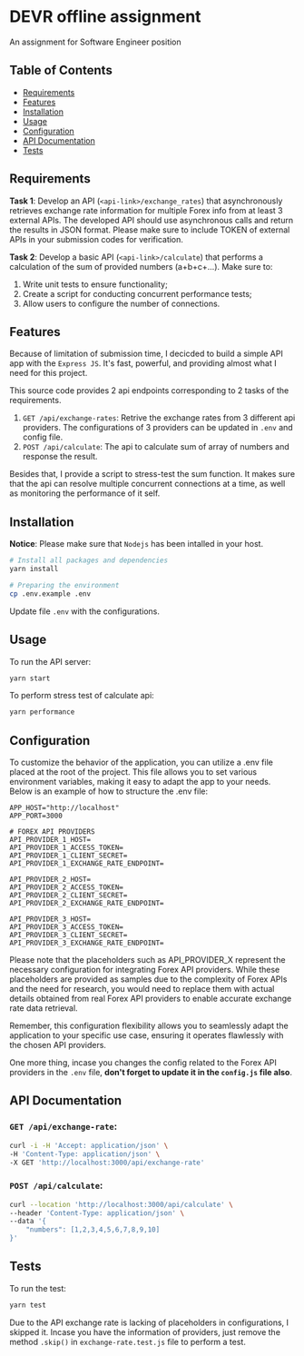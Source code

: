 # DEVR offline assignment

An assignment for Software Engineer position

## Table of Contents

- [Requirements](#Requirements)
- [Features](#features)
- [Installation](#installation)
- [Usage](#usage)
- [Configuration](#configuration)
- [API Documentation](#api-documentation)
- [Tests](#tests)

## Requirements

**Task 1**: Develop an API (`<api-link>/exchange_rates`) that asynchronously retrieves exchange rate information for multiple Forex info from at least 3 external APIs. The developed API should use asynchronous calls and return the results in JSON format. Please make sure to include TOKEN of external APIs in your submission codes for verification.

**Task 2**: Develop a basic API (`<api-link>/calculate`) that performs a calculation of the sum of provided numbers (a+b+c+...). Make sure to:  
1) Write unit tests to ensure functionality;
2) Create a script for conducting concurrent performance tests; 
3) Allow users to configure the number of connections.

## Features

Because of limitation of submission time, I decicded to build a simple API app with the `Express JS`. It's fast, powerful, and providing almost what I need for this project.

This source code provides 2 api endpoints corresponding to 2 tasks of the requirements.

1) `GET /api/exchange-rates`: Retrive the exchange rates from 3 different api providers. The configurations of 3 providers can be updated in `.env` and config file.
2) `POST /api/calculate`: The api to calculate sum of array of numbers and response the result.

Besides that, I provide a script to stress-test the sum function. It makes sure that the api can resolve multiple concurrent connections at a time, as well as monitoring the performance of it self.

## Installation

**Notice**: Please make sure that `Nodejs` has been intalled in your host.

```bash
# Install all packages and dependencies
yarn install

# Preparing the environment
cp .env.example .env
```

Update file `.env` with the configurations.

## Usage

To run the API server:
```bash
yarn start
```
To perform stress test of calculate api:
```bash
yarn performance
```

## Configuration

To customize the behavior of the application, you can utilize a .env file placed at the root of the project. This file allows you to set various environment variables, making it easy to adapt the app to your needs. Below is an example of how to structure the .env file:

```
APP_HOST="http://localhost"
APP_PORT=3000

# FOREX API PROVIDERS
API_PROVIDER_1_HOST=
API_PROVIDER_1_ACCESS_TOKEN=
API_PROVIDER_1_CLIENT_SECRET=
API_PROVIDER_1_EXCHANGE_RATE_ENDPOINT=

API_PROVIDER_2_HOST=
API_PROVIDER_2_ACCESS_TOKEN=
API_PROVIDER_2_CLIENT_SECRET=
API_PROVIDER_2_EXCHANGE_RATE_ENDPOINT=

API_PROVIDER_3_HOST=
API_PROVIDER_3_ACCESS_TOKEN=
API_PROVIDER_3_CLIENT_SECRET=
API_PROVIDER_3_EXCHANGE_RATE_ENDPOINT=

```

Please note that the placeholders such as API_PROVIDER_X represent the necessary configuration for integrating Forex API providers. While these placeholders are provided as samples due to the complexity of Forex APIs and the need for research, you would need to replace them with actual details obtained from real Forex API providers to enable accurate exchange rate data retrieval.

Remember, this configuration flexibility allows you to seamlessly adapt the application to your specific use case, ensuring it operates flawlessly with the chosen API providers.

One more thing, incase you changes the config related to the Forex API providers in the `.env` file, **don't forget to update it in the `config.js` file also**.

## API Documentation

### `GET /api/exchange-rate`:

```bash
curl -i -H 'Accept: application/json' \
-H 'Content-Type: application/json' \ 
-X GET 'http://localhost:3000/api/exchange-rate'

```

### `POST /api/calculate`:
```bash
curl --location 'http://localhost:3000/api/calculate' \
--header 'Content-Type: application/json' \
--data '{
    "numbers": [1,2,3,4,5,6,7,8,9,10]
}'
```

## Tests

To run the test:
```bash
yarn test
```

Due to the API exchange rate is lacking of placeholders in configurations, I skipped it. Incase you have the information of providers, just remove the method `.skip()` in `exchange-rate.test.js` file to perform a test.
